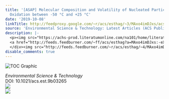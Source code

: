 ```yaml
---
title: '[ASAP] Molecular Composition and Volatility of Nucleated Particles from a-Pinene
  Oxidation between -50 °C and +25 °C'
date: '2019-10-08'
linkTitle: http://feedproxy.google.com/~r/acs/esthag/~3/MAxo4imDJxs/acs.est.9b03265
source: 'Environmental Science & Technology: Latest Articles (ACS Publications)'
description: |-
  <p><img src="https://achs-prod.literatumonline.com/na101/home/literatum/publisher/achs/journals/content/esthag/0/esthag.ahead-of-print/acs.est.9b03265/20191008/images/medium/es9b03265_0004.gif" alt="TOC Graphic"/></p><div><cite>Environmental Science & Technology</cite></div><div>DOI: 10.1021/acs.est.9b03265</div><div class="feedflare">
  <a href="http://feeds.feedburner.com/~ff/acs/esthag?a=MAxo4imDJxs:-eXA51DBrHA:yIl2AUoC8zA"><img src="http://feeds.feedburner.com/~ff/acs/esthag?d=yIl2AUoC8zA" border="0"></img></a>
  </div><img src="http://feeds.feedburner.com/~r/acs/esthag/~4/MAxo4imDJxs" ...
disable_comments: true
---
```

<p><img src="https://achs-prod.literatumonline.com/na101/home/literatum/publisher/achs/journals/content/esthag/0/esthag.ahead-of-print/acs.est.9b03265/20191008/images/medium/es9b03265_0004.gif" alt="TOC Graphic"/></p><div><cite>Environmental Science & Technology</cite></div><div>DOI: 10.1021/acs.est.9b03265</div><div class="feedflare">
<a href="http://feeds.feedburner.com/~ff/acs/esthag?a=MAxo4imDJxs:-eXA51DBrHA:yIl2AUoC8zA"><img src="http://feeds.feedburner.com/~ff/acs/esthag?d=yIl2AUoC8zA" border="0"></img></a>
</div><img src="http://feeds.feedburner.com/~r/acs/esthag/~4/MAxo4imDJxs" ...